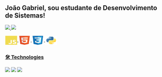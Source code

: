 ## João Gabriel, sou estudante de Desenvolvimento de Sistemas!

<div>
<a href="https://github.com/SavioMessias">
<img height="180em" src="https://github-readme-stats-sigma-five.vercel.app/api/top-langs/?username=joaogabgr&layout=compact&langs_count=7&theme=algolia"/>
<img height="180em" src="https://github-readme-stats-sigma-five.vercel.app/api?username=joaogabgr&show_icons=true&theme=algolia&include_all_commits=true&count_private=true"/>
</div>


<div style="display: inline_block"><br>
  <img align="center" alt="Js" height="30" width="40" src="https://raw.githubusercontent.com/devicons/devicon/master/icons/javascript/javascript-plain.svg">
  <img align="center" alt="HTML" height="30" width="40" src="https://raw.githubusercontent.com/devicons/devicon/master/icons/html5/html5-original.svg">
  <img align="center" alt="CSS" height="30" width="40" src="https://raw.githubusercontent.com/devicons/devicon/master/icons/css3/css3-original.svg">
  <img align="center" alt="Python" height="30" width="40" src="https://raw.githubusercontent.com/devicons/devicon/master/icons/python/python-original.svg">
</div>
  
  ##
 
<div>
  <h3>🛠️ Technologies</h3>
  <a href="https://instagram.com/joaogabgr" target="_blank"><img src="https://img.shields.io/badge/-Instagram-%23E4405F?style=for-the-badge&logo=instagram&logoColor=white" target="_blank"></a>
  <a href="https://www.linkedin.com/in/joaoggbs" target="_blank"><img src="https://img.shields.io/badge/-LinkedIn-%230077B5?style=for-the-badge&logo=linkedin&logoColor=white" target="_blank"></a> 
  <a href = "mailto:/joaoggbs62@gmail.com"><img src="https://img.shields.io/badge/-Gmail-%23333?style=for-the-badge&logo=gmail&logoColor=white" target="_blank"></a>
  
</div>
